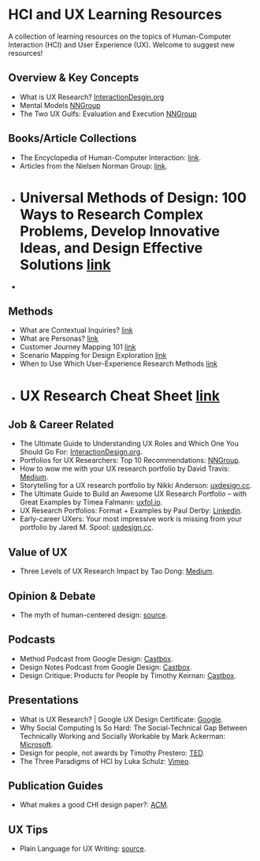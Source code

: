 # HCI and UX Learning Resources
A collection of learning resources on the topics of Human-Computer Interaction (HCI) and User Experience (UX). Welcome to suggest new resources!

## Overview & Key Concepts
* What is UX Research? [InteractionDesgin.org](https://www.interaction-design.org/literature/topics/ux-research)
* Mental Models [NNGroup](https://www.nngroup.com/articles/mental-models/)
* The Two UX Gulfs: Evaluation and Execution [NNGroup](https://www.nngroup.com/articles/two-ux-gulfs-evaluation-execution/)



## Books/Article Collections
* The Encyclopedia of Human-Computer Interaction: [link](https://www.interaction-design.org/literature/book/the-encyclopedia-of-human-computer-interaction-2nd-ed).
* Articles from the Nielsen Norman Group: [link](https://www.nngroup.com/articles/).
* # Universal Methods of Design: 100 Ways to Research Complex Problems, Develop Innovative Ideas, and Design Effective Solutions [link](https://books.google.com/books?id=uZ8uzWAcdxEC&newbks=1&newbks_redir=0&lpg=PP1&dq=Universal%20Methods%20of%20Design%3A%20100%20Ways%20to%20Research%20Complex%20Problems%2C%20Develop%20Innovative%20Ideas%2C%20and%20Design%20Effective%20Solutions&pg=PP1#v=onepage&q=Universal%20Methods%20of%20Design:%20100%20Ways%20to%20Research%20Complex%20Problems,%20Develop%20Innovative%20Ideas,%20and%20Design%20Effective%20Solutions&f=false)
* 


## Methods
* What are Contextual Inquiries? [link](https://www.youtube.com/watch?v=DRv9MpPj9Mo)
* What are Personas? [link](https://www.youtube.com/watch?v=XnG4c4gXaQY)
* Customer Journey Mapping 101 [link](https://www.youtube.com/watch?v=2W13ext26kQ)
* Scenario Mapping for Design Exploration [link](https://www.youtube.com/watch?v=dmlFRCZI9gQ)
* When to Use Which User-Experience Research Methods [link](https://www.nngroup.com/articles/which-ux-research-methods/)
* # UX Research Cheat Sheet [link](https://www.nngroup.com/articles/ux-research-cheat-sheet/)

## Job & Career Related
* The Ultimate Guide to Understanding UX Roles and Which One You Should Go For: [InteractionDesign.org](https://www.interaction-design.org/literature/article/the-ultimate-guide-to-understanding-ux-roles-and-which-one-you-should-go-for).
* Portfolios for UX Researchers: Top 10 Recommendations: [NNGroup](https://www.nngroup.com/articles/ux-researcher-portfolio/).
* How to wow me with your UX research portfolio by David Travis: [Medium](https://medium.com/@userfocus/how-to-wow-me-with-your-ux-research-portfolio-2867001aec18).
* Storytelling for a UX research portfolio by Nikki Anderson: [uxdesign.cc](https://uxdesign.cc/storytelling-for-a-ux-research-portfolio-35c9da4a8df1).
* The Ultimate Guide to Build an Awesome UX Research Portfolio – with Great Examples by Tímea Falmann: [uxfol.io](https://blog.uxfol.io/ux-research-portfolio/).
* UX Research Portfolios: Format + Examples by Paul Derby: [Linkedin](https://www.linkedin.com/pulse/ux-research-portfolios-format-examples-paul-derby/).
* Early-career UXers: Your most impressive work is missing from your portfolio by Jared M. Spool: [uxdesign.cc](https://uxdesign.cc/early-career-uxers-your-most-impressive-work-is-missing-from-your-portfolio-d96fd742e1cb).

## Value of UX
* Three Levels of UX Research Impact by Tao Dong: [Medium](https://medium.com/@taodong/three-levels-of-ux-research-impact-174768b7f4ef).


## Opinion & Debate
* The myth of human-centered design: [source](https://www.fastcompany.com/90208681/the-myth-of-human-centered-design).



## Podcasts

* Method Podcast from Google Design: [Castbox](https://castbox.fm/channel/Method-Podcast-from-Google-Design-id977288).
* Design Notes Podcast from Google Design: [Castbox](https://castbox.fm/channel/Design-Notes-Podcast-from-Google-Design-id970862).
* Design Critique: Products for People by Timothy Keirnan: [Castbox](https://castbox.fm/channel/Design-Critique%3A-Products-for-People-id4370).

## Presentations
* What is UX Research? | Google UX Design Certificate: [Google](https://www.youtube.com/watch?v=kQ_6faxhyIw).
* Why Social Computing Is So Hard: The Social-Technical Gap Between Technically Working and Socially Workable by Mark Ackerman: [Microsoft](https://www.microsoft.com/en-us/research/video/why-social-computing-is-so-hard-the-social-technical-gap-between-technically-working-and-socially-workable/).
* Design for people, not awards by Timothy Prestero: [TED](https://www.youtube.com/watch?v=WpldYJ3sSIo).
* The Three Paradigms of HCI by Luka Schulz: [Vimeo](https://vimeo.com/199261220).


## Publication Guides
* What makes a good CHI design paper?: [ACM](https://interactions.acm.org/archive/view/may-june-2017/what-makes-a-good-chi-design-paper).


## UX Tips
* Plain Language for UX Writing: [source](https://uxdesign.cc/use-plain-language-in-ux-writing-d7d5b0ea35f1).



